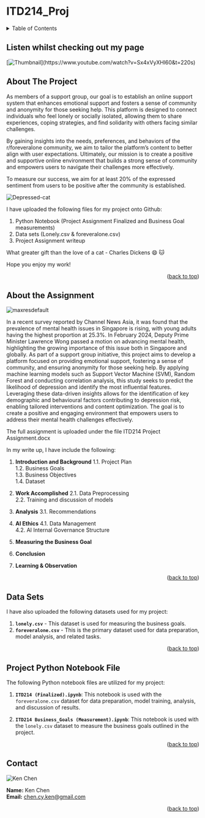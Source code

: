 # ITD214_Proj

<!-- TABLE OF CONTENTS -->
<details>
  <summary>Table of Contents</summary>
  <ol>
    <li><a href="#about-the-project">About the Project</a></li>
    <li><a href="#about-the-assignment">About the Assignment</a></li>
    <li><a href="#data-sets">Data Sets</a></li>
    <li><a href="#project-python-notebook-file">Project Python Notebook File</a></li>
    <li><a href="#contact">Contact</a></li>
  </ol>
</details>


## Listen whilst checking out my page

[![Thumbnail]([[https://img.youtube.com/vi/Sx4xVyXHl60/maxresdefault.jpg](https://highxtar.com/wp-content/uploads/2023/02/thumb-studio.ghibli-catbus.jpg)](https://www.youtube.com/watch?v=Sx4xVyXHl60&t=220s&pp=ygUSZ2hpYmx5IG11c2ljIHJlbGF4))](https://www.youtube.com/watch?v=Sx4xVyXHl60&t=220s)


## About The Project

As members of a support group, our goal is to establish an online support system that enhances emotional support and fosters a sense of community and anonymity for those seeking help. This platform is designed to connect individuals who feel lonely or socially isolated, allowing them to share experiences, coping strategies, and find solidarity with others facing similar challenges.

By gaining insights into the needs, preferences, and behaviors of the r/foreveralone community, we aim to tailor the platform’s content to better align with user expectations. Ultimately, our mission is to create a positive and supportive online environment that builds a strong sense of community and empowers users to navigate their challenges more effectively.

To measure our success, we aim for at least 20% of the expressed sentiment from users to be positive after the community is established.

![Depressed-cat](https://github.com/user-attachments/assets/19cff71e-1c2f-4730-9c33-c80c48c6c19f)

I have uploaded the following files for my project onto Github:
1) Python Notebook (Project Assignment Finalized and Business Goal measurements)
2) Data sets (Lonely.csv & foreveralone.csv)
3) Project Assignment writeup


What greater gift than the love of a cat - Charles Dickens :smile: 🐱

Hope you enjoy my work!


<p align="right">(<a href="#readme-top">back to top</a>)</p>

## About the Assignment

![maxresdefault](https://github.com/user-attachments/assets/cbb2e405-9f5e-41c1-8d5f-1705af63ae8c)


In a recent survey reported by Channel News Asia, it was found that the prevalence of mental health issues in Singapore is rising, with young adults having the highest proportion at 25.3%. In February 2024, Deputy Prime Minister Lawrence Wong passed a motion on advancing mental health, highlighting the growing importance of this issue both in Singapore and globally.
As part of a support group initiative, this project aims to develop a platform focused on providing emotional support, fostering a sense of community, and ensuring anonymity for those seeking help. By applying machine learning models such as Support Vector Machine (SVM), Random Forest and conducting correlation analysis, this study seeks to predict the likelihood of depression and identify the most influential features. 
Leveraging these data-driven insights allows for the identification of key demographic and behavioural factors contributing to depression risk, enabling tailored interventions and content optimization. The goal is to create a positive and engaging environment that empowers users to address their mental health challenges effectively.

The full assignment is uploaded under the file ITD214 Project Assignment.docx

In my write up, I have include the following:

1. **Introduction and Background**
    1.1. Project Plan  
    1.2. Business Goals  
    1.3. Business Objectives  
    1.4. Dataset  

2. **Work Accomplished**
    2.1. Data Preprocessing  
    2.2. Training and discussion of models  

3. **Analysis**
    3.1. Recommendations  

4. **AI Ethics**
    4.1. Data Management  
    4.2. AI Internal Governance Structure  

5. **Measuring the Business Goal**

6. **Conclusion**

7. **Learning & Observation**


<p align="right">(<a href="#readme-top">back to top</a>)</p>

## Data Sets

I have also uploaded the following datasets used for my project:

1. **`lonely.csv`** - This dataset is used for measuring the business goals.
2. **`foreveralone.csv`** - This is the primary dataset used for data preparation, model analysis, and related tasks.


<p align="right">(<a href="#readme-top">back to top</a>)</p>

## Project Python Notebook File

The following Python notebook files are utilized for my project:

1. **`ITD214 (Finalized).ipynb`**: This notebook is used with the `foreveralone.csv` dataset for data preparation, model training, analysis, and discussion of results.

2. **`ITD214 Business_Goals (Measurement).ipynb`**: This notebook is used with the `lonely.csv` dataset to measure the business goals outlined in the project.


<p align="right">(<a href="#readme-top">back to top</a>)</p>

## Contact

![Ken Chen](https://github.com/user-attachments/assets/642b4757-882c-475d-b2be-80c96774a471)

**Name:** Ken Chen  
**Email:** [chen.cy.ken@gmail.com](mailto:chen.cy.ken@gmail.com)


<p align="right">(<a href="#readme-top">back to top</a>)</p>
